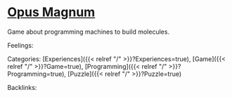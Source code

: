 # [Opus Magnum](https://store.steampowered.com/app/558990/Opus_Magnum/)

Game about programming machines to build molecules.

Feelings:

Categories: [Experiences]({{< relref "/" >}}?Experiences=true),
[Game]({{< relref "/" >}}?Game=true),
[Programming]({{< relref "/" >}}?Programming=true),
[Puzzle]({{< relref "/" >}}?Puzzle=true)

Backlinks: 